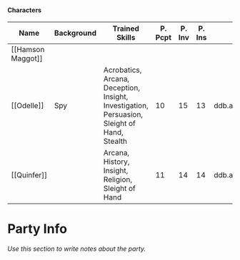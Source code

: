 #### Characters

| Name              | Background | Trained Skills                                                                              | P. Pcpt | P. Inv | P. Ins | Link                              | Strength | Endurance | Hope |
| ----------------- | ---------- | ------------------------------------------------------------------------------------------- | ------- | ------ | ------ | --------------------------------- | -------- | --------- | ---- |
| [[Hamson Maggot]] |            |                                                                                             |         |        |        |                                   |          | 9         | 14   |
| [[Odelle]]        | Spy        | Acrobatics, Arcana, Deception, Insight, Investigation, Persuasion, Sleight of Hand, Stealth | 10      | 15     | 13     | ddb.ac/characters/22667244/buod3Q |          |           |      |
| [[Quinfer]]       |            | Arcana, History, Insight, Religion, Sleight of Hand                                         | 11      | 14     | 14     | ddb.ac/characters/25311147/4Uip4k |          |           |      |

  
  

# Party Info

_Use this section to write notes about the party._